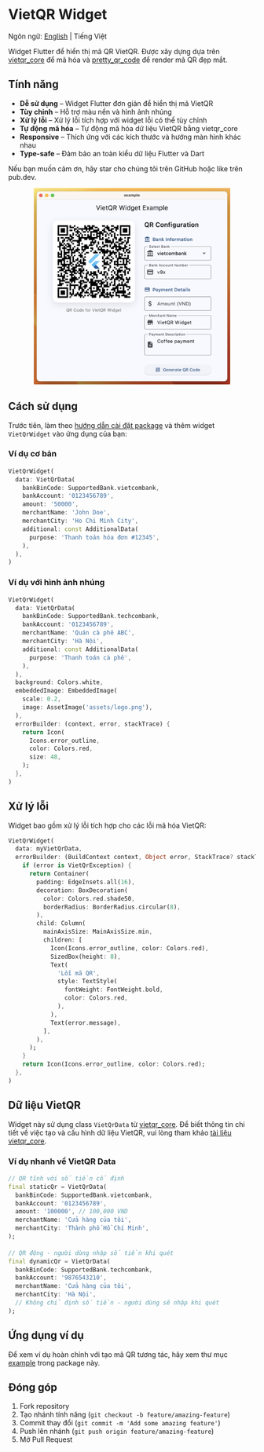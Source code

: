# VietQR Widget

Ngôn ngữ: [English](README.md) | Tiếng Việt

Widget Flutter để hiển thị mã QR VietQR. Được xây dựng dựa trên [vietqr_core](../vietqr_core) để mã hóa và [pretty_qr_code](https://pub.dev/packages/pretty_qr_code) để render mã QR đẹp mắt.

## Tính năng

* **Dễ sử dụng** – Widget Flutter đơn giản để hiển thị mã VietQR
* **Tùy chỉnh** – Hỗ trợ màu nền và hình ảnh nhúng
* **Xử lý lỗi** – Xử lý lỗi tích hợp với widget lỗi có thể tùy chỉnh
* **Tự động mã hóa** – Tự động mã hóa dữ liệu VietQR bằng vietqr_core
* **Responsive** – Thích ứng với các kích thước và hướng màn hình khác nhau
* **Type-safe** – Đảm bảo an toàn kiểu dữ liệu Flutter và Dart

Nếu bạn muốn cảm ơn, hãy star cho chúng tôi trên GitHub hoặc like trên pub.dev.

<p align="center">
  <img src="images/demo.webp" alt="VietQR Widget Demo" width="400"/>
</p>

## Cách sử dụng

Trước tiên, làm theo [hướng dẫn cài đặt package](https://pub.dev/packages/vietqr_widget/install) và thêm widget `VietQrWidget` vào ứng dụng của bạn:

### Ví dụ cơ bản

```dart
VietQrWidget(
  data: VietQrData(
    bankBinCode: SupportedBank.vietcombank,
    bankAccount: '0123456789',
    amount: '50000',
    merchantName: 'John Doe',
    merchantCity: 'Ho Chi Minh City',
    additional: const AdditionalData(
      purpose: 'Thanh toán hóa đơn #12345',
    ),
  ),
)
```

### Ví dụ với hình ảnh nhúng

```dart
VietQrWidget(
  data: VietQrData(
    bankBinCode: SupportedBank.techcombank,
    bankAccount: '0123456789',
    merchantName: 'Quán cà phê ABC',
    merchantCity: 'Hà Nội',
    additional: const AdditionalData(
      purpose: 'Thanh toán cà phê',
    ),
  ),
  background: Colors.white,
  embeddedImage: EmbeddedImage(
    scale: 0.2,
    image: AssetImage('assets/logo.png'),
  ),
  errorBuilder: (context, error, stackTrace) {
    return Icon(
      Icons.error_outline,
      color: Colors.red,
      size: 48,
    );
  },
)
```


## Xử lý lỗi

Widget bao gồm xử lý lỗi tích hợp cho các lỗi mã hóa VietQR:

```dart
VietQrWidget(
  data: myVietQrData,
  errorBuilder: (BuildContext context, Object error, StackTrace? stackTrace) {
    if (error is VietQrException) {
      return Container(
        padding: EdgeInsets.all(16),
        decoration: BoxDecoration(
          color: Colors.red.shade50,
          borderRadius: BorderRadius.circular(8),
        ),
        child: Column(
          mainAxisSize: MainAxisSize.min,
          children: [
            Icon(Icons.error_outline, color: Colors.red),
            SizedBox(height: 8),
            Text(
              'Lỗi mã QR',
              style: TextStyle(
                fontWeight: FontWeight.bold,
                color: Colors.red,
              ),
            ),
            Text(error.message),
          ],
        ),
      );
    }
    return Icon(Icons.error_outline, color: Colors.red);
  },
)
```

## Dữ liệu VietQR

Widget này sử dụng class `VietQrData` từ [vietqr_core](https://pub.dev/packages/vietqr_core). Để biết thông tin chi tiết về việc tạo và cấu hình dữ liệu VietQR, vui lòng tham khảo [tài liệu vietqr_core](https://pub.dev/documentation/vietqr_core/latest).

### Ví dụ nhanh về VietQR Data

```dart
// QR tĩnh với số tiền cố định
final staticQr = VietQrData(
  bankBinCode: SupportedBank.vietcombank,
  bankAccount: '0123456789',
  amount: '100000', // 100,000 VND
  merchantName: 'Cửa hàng của tôi',
  merchantCity: 'Thành phố Hồ Chí Minh',
);

// QR động - người dùng nhập số tiền khi quét
final dynamicQr = VietQrData(
  bankBinCode: SupportedBank.techcombank,
  bankAccount: '9876543210',
  merchantName: 'Cửa hàng của tôi',
  merchantCity: 'Hà Nội',
  // Không chỉ định số tiền - người dùng sẽ nhập khi quét
);
```

## Ứng dụng ví dụ

Để xem ví dụ hoàn chỉnh với tạo mã QR tương tác, hãy xem thư mục [example](example/) trong package này.

## Đóng góp

1. Fork repository
2. Tạo nhánh tính năng (`git checkout -b feature/amazing-feature`)
3. Commit thay đổi (`git commit -m 'Add some amazing feature'`)
4. Push lên nhánh (`git push origin feature/amazing-feature`)
5. Mở Pull Request